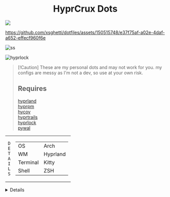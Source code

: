 <h1 align="center">HyprCrux Dots</h1>
<img src="https://raw.githubusercontent.com/catppuccin/catppuccin/main/assets/palette/macchiato.png">

https://github.com/xsghetti/dotfiles/assets/150515748/e37f75af-a02e-4daf-a652-effecf960f6e

![ss](https://github.com/xsghetti/dotfiles/assets/150515748/0a04d1d5-05ac-4f12-8544-d38917aa3135)

![hyprlock](https://github.com/xsghetti/dotfiles/assets/150515748/2eaffb84-d53e-42cb-ac62-0d00836d66fc)

>  [!Caution]
>  These are my personal dots and may not work for you. my configs are messy as I'm not a dev, so use at your own risk.
>  ## Requires <br>
>  [hyprland](https://hyprland.org)<br>
>  [hyprpm](https://github.com/hyprland-community/awesome-hyprland#plugins)<br>
>  [hycov](https://github.com/DreamMaoMao/hycov)<br>
>  [hyprtrails](https://github.com/hyprwm/hyprland-plugins/tree/main/hyprtrails) <br>
>  [hyprlock](https://github.com/hyprwm/hyprlock)<br>
>  [pywal](https://github.com/dylanaraps/pywal)

<table><tr><td>
<code>D</code><br><code>E</code><br><code>T</code><br><code>A</code><br><code>I</code><br><code>L</code><br><code>S</code><br></td><td><table>
    <tr><td>OS</td><td>Arch</td></tr>
    <tr><td>WM</td><td>Hyprland</td></tr>
    <tr><td>Terminal</td><td>Kitty</td></tr>
    <tr><td>Shell</td><td>ZSH</td></tr>
 </table>
</td></tr></table>


<details>
</details>
